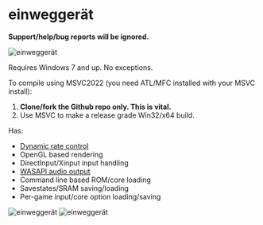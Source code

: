 # einweggerät

**Support/help/bug reports will be ignored.**

![einweggerät](https://i.ibb.co/ggtfb7v/SuYinpW.png)

Requires Windows 7 and up. No exceptions.

To compile using MSVC2022 (you need ATL/MFC installed with your MSVC install):
1) **Clone/fork the Github repo only. This is vital.**
2) Use MSVC to make a release grade Win32/x64 build.

Has:
* [Dynamic rate control](https://docs.libretro.com/development/cores/dynamic-rate-control/)
* OpenGL based rendering
* DirectInput/Xinput input handling
* [WASAPI audio output](https://github.com/floooh/sokol/blob/master/sokol_audio.h)
* Command line based ROM/core loading
* Savestates/SRAM saving/loading
* Per-game input/core option loading/saving

![einweggerät](https://i.ibb.co/12zyj00/d2t7WD9.png)
![einweggerät](https://i.ibb.co/VgjjzLh/uZcxffp.png)
